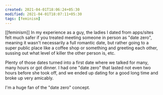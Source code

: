 ```yaml
---
created: 2021-04-01T18:06:24+05:30
modified: 2021-04-01T18:07:11+05:30
tags: [feminism]
---
```

[[feminism]]
 In my experience as a guy, the ladies I dated from apps/sites felt much safer if you treated meeting someone in person as "date zero", meaning it wasn't necessarily a full romantic date, but rather going to a super public place like a coffee shop or something and greeting each other, sussing out what level of killer the other person is, etc.

Plenty of those dates turned into a first date where we talked for many, many hours or got dinner. I had one "date zero" that lasted not even two hours before she took off, and we ended up dating for a good long time and broke up very amicably.

I'm a huge fan of the "date zero" concept. 
